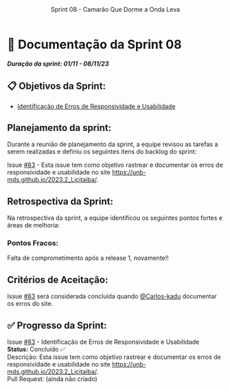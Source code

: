 <header>
    Sprint 08 - Camarão Que Dorme a Onda Leva
</header>
<div class="doc-body">
<!-- ADD O CONTEÚDO ABAIXO -->

# 📜 Documentação da Sprint 08
***Duração da sprint: 01/11 - 08/11/23***

## 📋 Objetivos da Sprint: 
- [Identificação de Erros de Responsividade e Usabilidade](https://github.com/unb-mds/2023-2-Squad04/issues/83) 

 

## Planejamento da sprint: 
Durante a reunião de planejamento da sprint, a equipe revisou as tarefas a serem realizadas e definiu os seguintes itens do backlog do sprint: 

Issue [#83](https://github.com/unb-mds/2023-2-Squad04/issues/83) - Esta issue tem como objetivo rastrear e documentar os erros de responsividade e usabilidade no site https://unb-mds.github.io/2023.2_Licitaiba/. 

## Retrospectiva da Sprint:  
Na retrospectiva da sprint, a equipe identificou os seguintes pontos fortes e áreas de melhoria: 

### Pontos Fracos: 

Falta de comprometimento após a release 1, novamente!! 

## Critérios de Aceitação: 

  

Issue [#83](https://github.com/unb-mds/2023-2-Squad04/issues/83) será considerada concluída quando [@Carlos-kadu](https://github.com/Carlos-kadu) documentar os erros do site. 

## ✅ Progresso da Sprint: 
Issue [#83](https://github.com/unb-mds/2023-2-Squad04/issues/83) - Identificação de Erros de Responsividade e Usabilidade <br> 
**Status:** Concluído ✅ <br>
Descrição: Esta issue tem como objetivo rastrear e documentar os erros de responsividade e usabilidade no site https://unb-mds.github.io/2023.2_Licitaiba/. <br> 
Pull Request: (ainda não criado) 